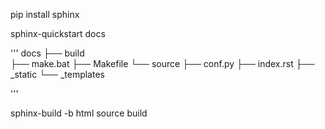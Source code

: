 pip install sphinx


sphinx-quickstart docs



'''
docs
├── build           
├── make.bat
├── Makefile
└── source
   ├── conf.py
   ├── index.rst
   ├── _static
   └── _templates
   
'''


sphinx-build -b html source build



